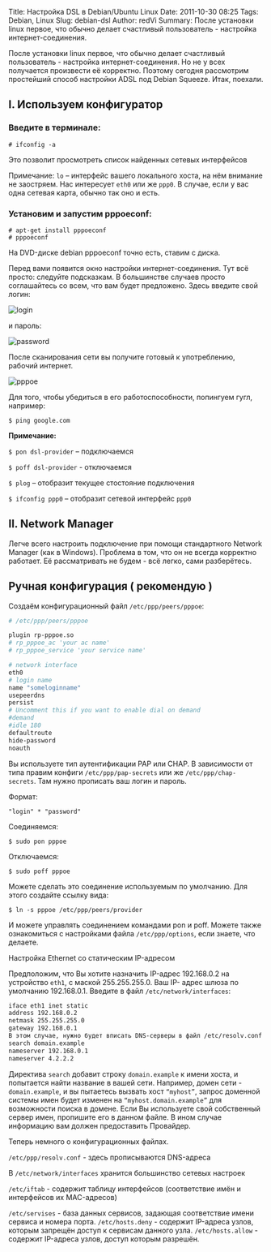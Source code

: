 Title: Настройка DSL в Debian/Ubuntu Linux
Date: 2011-10-30 08:25
Tags: Debian, Linux
Slug: debian-dsl
Author: redVi
Summary: После установки linux первое, что обычно делает счастливый пользователь - настройка интернет-соединения.

После установки linux первое, что обычно делает счастливый пользователь - настройка интернет-соединения. Но не у всех получается произвести её корректно. Поэтому сегодня рассмотрим простейший способ настройки ADSL под Debian Squeeze. Итак, поехали.

## I. Используем конфигуратор

### Введите в терминале:

```console
# ifconfig -a
```

Это позволит просмотреть список найденных сетевых интерфейсов

Примечание: `lo` – интерфейс вашего локального хоста, на нём внимание не заостряем. Нас интересует `eth0` или же `ppp0`. В случае, если у вас одна сетевая карта, обычно так оно и есть.

### Установим и запустим pppoeconf:

```console
# apt-get install pppoeconf
# pppoeconf
```

На DVD-диске debian pppoeconf точно есть, ставим с диска.

Перед вами появится окно настройки интернет-соединения. Тут всё просто: следуйте подсказкам. В большинстве случаев просто соглашайтесь со всем, что вам будет предложено. Здесь введите свой логин:

![login](http://1.bp.blogspot.com/-uzF5nkVaaz4/Tp-ixjdmy2I/AAAAAAAAAUI/zfZ5J02YQA0/s1600/username.jpg)

и пароль:

![password](http://1.bp.blogspot.com/-6RLRqSWPU48/Tp-i5WlaqJI/AAAAAAAAAUQ/PNFE1s4aVmA/s1600/passwd.jpg)

После сканирования сети вы получите готовый к употреблению, рабочий интернет.

![pppoe](http://3.bp.blogspot.com/-24QD9Nof_ng/Tp-i_vEPGzI/AAAAAAAAAUY/SdZ0fOC9foE/s1600/ok.jpg)

Для того, чтобы убедиться в его работоспособности, попингуем гугл, например:

```console
$ ping google.com
```

<b>Примечание:</b>

`$ pon dsl-provider` – подключаемся

`$ poff dsl-provider` - отключаемся

`$ plog` – отобразит текущее стостояние подключения

`$ ifconfig ppp0` – отобразит сетевой интерфейс `ppp0`


## II. Network Manager

Легче всего настроить подключение при помощи стандартного Network Manager (как в Windows). Проблема в том, что он не всегда корректно работает. Её рассматривать не будем - всё легко, сами разберётесь.


## Ручная конфигурация ( рекомендую )

Создаём конфигурационный файл `/etc/ppp/peers/pppoe`:

```sh
# /etc/ppp/peers/pppoe

plugin rp-pppoe.so
# rp_pppoe_ac 'your ac name'
# rp_pppoe_service 'your service name'

# network interface
eth0
# login name
name "someloginname"
usepeerdns
persist
# Uncomment this if you want to enable dial on demand
#demand
#idle 180
defaultroute
hide-password
noauth
```

Вы используете тип аутентификации PAP или CHAP. В зависимости от типа правим конфиги `/etc/ppp/pap-secrets` или же `/etc/ppp/chap-secrets`. Там нужно прописать ваш логин и пароль.

Формат:

```
"login" * "password"
```

Соединяемся:

```console
$ sudo pon pppoe
```

Отключаемся:

```console
$ sudo poff pppoe
```

Можете сделать это соединение используемым по умолчанию. Для этого создайте ссылку вида:

```console
$ ln -s pppoe /etc/ppp/peers/provider
```

И можете управлять соединением командами pon и poff.
Можете также ознакомиться с настройками файла `/etc/ppp/options`, если знаете, что делаете.


Настройка Ethernet со статическим IP-адресом

Предположим, что Вы хотите назначить IP-адрес 192.168.0.2 на устройство `eth1`, с маской 255.255.255.0.
Ваш IP- адрес шлюза по умолчанию 192.168.0.1.
Введите в файл `/etc/network/interfaces`:

```sh
iface eth1 inet static
address 192.168.0.2
netmask 255.255.255.0
gateway 192.168.0.1
В этом случае, нужно будет вписать DNS-серверы в файл /etc/resolv.conf
search domain.example
nameserver 192.168.0.1
nameserver 4.2.2.2
```

Директива `search` добавит строку `domain.example` к имени хоста, и попытается найти название в вашей сети. Например, домен сети - `domain.example`, и вы пытаетесь вызвать хост `“myhost”`, запрос доменной системы имен будет изменен на `“myhost.domain.example”` для возможности поиска в домене.
Если Вы используете свой собственный сервер имен, пропишите его в данном файле. В ином случае информацию вам должен предоставить Провайдер.


Теперь немного о конфигурационных файлах.

`/etc/ppp/resolv.conf` - здесь прописываются DNS-адреса

В `/etc/network/interfaces`  хранится большинство сетевых настроек

`/etc/iftab` - содержит таблицу интерфейсов (соответствие имён и интерфейсов их MAC-адресов)

`/etc/servises` - база данных сервисов, задающая соответствие имени сервиса и номера порта.
`/etc/hosts.deny` - содержит IP-адреса узлов, которым запрещён доступ к сервисам данного узла.
`/etc/hosts.allow` - содержит IP-адреса узлов, доступ которым разрешён.

